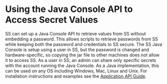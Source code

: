 [title]: # (Using the Java Console API to Access Secret Values)
[tags]: # (none)
[priority]: # (20)

# Using the Java Console API to Access Secret Values

SS can set up a Java Console API to retrieve values from SS without embedding a password. This allows scripts to retrieve passwords from SS while keeping both the password and credentials to SS secure. The SS Java Console is setup using a user in SS, but the password is changed and hardware-specific, so copying the jar file to other machines does not allow it to access SS. As a user in SS, an admin can share only specific secrets with the account running the Java Console. As a Java implementation, this can be used on any OS including Windows, Mac, Linux and Unix. For installation instructions and examples see the [Application API Guide](https://updates.thycotic.net/secretserver/documents/SS_AppServerAPIGuide.pdf).
